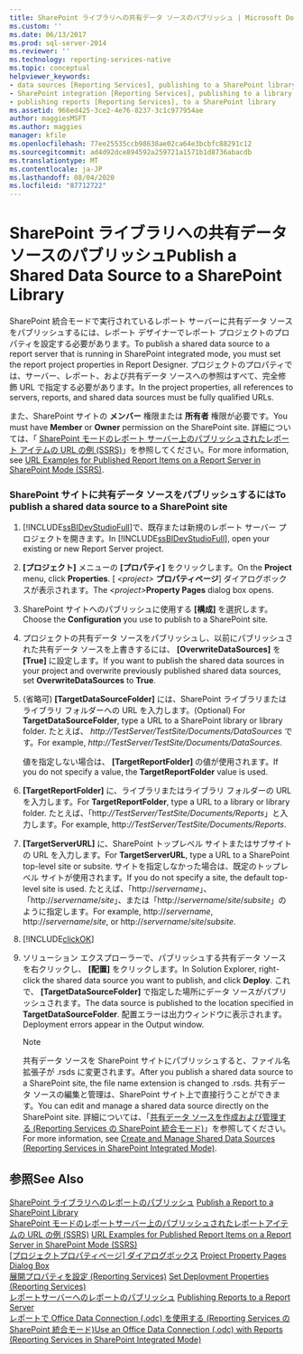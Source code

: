 ```yaml
---
title: SharePoint ライブラリへの共有データ ソースのパブリッシュ | Microsoft Docs
ms.custom: ''
ms.date: 06/13/2017
ms.prod: sql-server-2014
ms.reviewer: ''
ms.technology: reporting-services-native
ms.topic: conceptual
helpviewer_keywords:
- data sources [Reporting Services], publishing to a SharePoint library
- SharePoint integration [Reporting Services], publishing to a library
- publishing reports [Reporting Services], to a SharePoint library
ms.assetid: 966ed425-3ce2-4e76-8237-3c1c977954ae
author: maggiesMSFT
ms.author: maggies
manager: kfile
ms.openlocfilehash: 77ee25535ccb98638ae02ca64e3bcbfc88291c12
ms.sourcegitcommit: ad4d92dce894592a259721a1571b1d8736abacdb
ms.translationtype: MT
ms.contentlocale: ja-JP
ms.lasthandoff: 08/04/2020
ms.locfileid: "87712722"
---
```

# <a name="publish-a-shared-data-source-to-a-sharepoint-library"></a><span data-ttu-id="17297-102">SharePoint ライブラリへの共有データ ソースのパブリッシュ</span><span class="sxs-lookup"><span data-stu-id="17297-102">Publish a Shared Data Source to a SharePoint Library</span></span>
  <span data-ttu-id="17297-103">SharePoint 統合モードで実行されているレポート サーバーに共有データ ソースをパブリッシュするには、レポート デザイナーでレポート プロジェクトのプロパティを設定する必要があります。</span><span class="sxs-lookup"><span data-stu-id="17297-103">To publish a shared data source to a report server that is running in SharePoint integrated mode, you must set the report project properties in Report Designer.</span></span> <span data-ttu-id="17297-104">プロジェクトのプロパティでは、サーバー、レポート、および共有データ ソースへの参照はすべて、完全修飾 URL で指定する必要があります。</span><span class="sxs-lookup"><span data-stu-id="17297-104">In the project properties, all references to servers, reports, and shared data sources must be fully qualified URLs.</span></span>  
  
 <span data-ttu-id="17297-105">また、SharePoint サイトの **メンバー** 権限または **所有者** 権限が必要です。</span><span class="sxs-lookup"><span data-stu-id="17297-105">You must have **Member** or **Owner** permission on the SharePoint site.</span></span> <span data-ttu-id="17297-106">詳細については、「 [SharePoint モードのレポート サーバー上のパブリッシュされたレポート アイテムの URL の例 &#40;SSRS&#41;](../tools/url-examples-for-items-on-a-report-server-sharepoint-mode.md)」を参照してください。</span><span class="sxs-lookup"><span data-stu-id="17297-106">For more information, see [URL Examples for Published Report Items on a Report Server in SharePoint Mode &#40;SSRS&#41;](../tools/url-examples-for-items-on-a-report-server-sharepoint-mode.md).</span></span>  
  
### <a name="to-publish-a-shared-data-source-to-a-sharepoint-site"></a><span data-ttu-id="17297-107">SharePoint サイトに共有データ ソースをパブリッシュするには</span><span class="sxs-lookup"><span data-stu-id="17297-107">To publish a shared data source to a SharePoint site</span></span>  
  
1.  <span data-ttu-id="17297-108">[!INCLUDE[ssBIDevStudioFull](../../includes/ssbidevstudiofull-md.md)]で、既存または新規のレポート サーバー プロジェクトを開きます。</span><span class="sxs-lookup"><span data-stu-id="17297-108">In [!INCLUDE[ssBIDevStudioFull](../../includes/ssbidevstudiofull-md.md)], open your existing or new Report Server project.</span></span>  
  
2.  <span data-ttu-id="17297-109">**[プロジェクト]** メニューの **[プロパティ]** をクリックします。</span><span class="sxs-lookup"><span data-stu-id="17297-109">On the **Project** menu, click **Properties**.</span></span> <span data-ttu-id="17297-110">[ _\<project>_ **プロパティページ**] ダイアログボックスが表示されます。</span><span class="sxs-lookup"><span data-stu-id="17297-110">The _\<project>_**Property Pages** dialog box opens.</span></span>  
  
3.  <span data-ttu-id="17297-111">SharePoint サイトへのパブリッシュに使用する **[構成]** を選択します。</span><span class="sxs-lookup"><span data-stu-id="17297-111">Choose the **Configuration** you use to publish to a SharePoint site.</span></span>  
  
4.  <span data-ttu-id="17297-112">プロジェクトの共有データ ソースをパブリッシュし、以前にパブリッシュされた共有データ ソースを上書きするには、 **[OverwriteDataSources]** を **[True]** に設定します。</span><span class="sxs-lookup"><span data-stu-id="17297-112">If you want to publish the shared data sources in your project and overwrite previously published shared data sources, set **OverwriteDataSources** to **True**.</span></span>  
  
5.  <span data-ttu-id="17297-113">(省略可) **[TargetDataSourceFolder]** には、SharePoint ライブラリまたはライブラリ フォルダーへの URL を入力します。</span><span class="sxs-lookup"><span data-stu-id="17297-113">(Optional) For **TargetDataSourceFolder**, type a URL to a SharePoint library or library folder.</span></span> <span data-ttu-id="17297-114">たとえば、 *http://TestServer/TestSite/Documents/DataSources* です。</span><span class="sxs-lookup"><span data-stu-id="17297-114">For example, *http://TestServer/TestSite/Documents/DataSources*.</span></span>  
  
     <span data-ttu-id="17297-115">値を指定しない場合は、 **[TargetReportFolder]** の値が使用されます。</span><span class="sxs-lookup"><span data-stu-id="17297-115">If you do not specify a value, the **TargetReportFolder** value is used.</span></span>  
  
6.  <span data-ttu-id="17297-116">**[TargetReportFolder]** に、ライブラリまたはライブラリ フォルダーの URL を入力します。</span><span class="sxs-lookup"><span data-stu-id="17297-116">For **TargetReportFolder**, type a URL to a library or library folder.</span></span> <span data-ttu-id="17297-117">たとえば、「http:*//TestServer/TestSite/Documents/Reports*」と入力します。</span><span class="sxs-lookup"><span data-stu-id="17297-117">For example, http:*//TestServer/TestSite/Documents/Reports*.</span></span>  
  
7.  <span data-ttu-id="17297-118">**[TargetServerURL]** に、SharePoint トップレベル サイトまたはサブサイトの URL を入力します。</span><span class="sxs-lookup"><span data-stu-id="17297-118">For **TargetServerURL**, type a URL to a SharePoint top-level site or subsite.</span></span> <span data-ttu-id="17297-119">サイトを指定しなかった場合は、既定のトップレベル サイトが使用されます。</span><span class="sxs-lookup"><span data-stu-id="17297-119">If you do not specify a site, the default top-level site is used.</span></span> <span data-ttu-id="17297-120">たとえば、「http://*servername*」、「http://*servername*/*site*」、または「http://*servername*/*site*/*subsite*」のように指定します。</span><span class="sxs-lookup"><span data-stu-id="17297-120">For example, http://*servername*, http://*servername*/*site*, or http://*servername*/*site*/*subsite*.</span></span>  
  
8.  [!INCLUDE[clickOK](../../includes/clickok-md.md)]  
  
9. <span data-ttu-id="17297-121">ソリューション エクスプローラーで、パブリッシュする共有データ ソースを右クリックし、 **[配置]** をクリックします。</span><span class="sxs-lookup"><span data-stu-id="17297-121">In Solution Explorer, right-click the shared data source you want to publish, and click **Deploy**.</span></span> <span data-ttu-id="17297-122">これで、 **[TargetDataSourceFolder]** で指定した場所にデータ ソースがパブリッシュされます。</span><span class="sxs-lookup"><span data-stu-id="17297-122">The data source is published to the location specified in **TargetDataSourceFolder**.</span></span> <span data-ttu-id="17297-123">配置エラーは出力ウィンドウに表示されます。</span><span class="sxs-lookup"><span data-stu-id="17297-123">Deployment errors appear in the Output window.</span></span>  
  
    > [!NOTE]  
    >  <span data-ttu-id="17297-124">共有データ ソースを SharePoint サイトにパブリッシュすると、ファイル名拡張子が .rsds に変更されます。</span><span class="sxs-lookup"><span data-stu-id="17297-124">After you publish a shared data source to a SharePoint site, the file name extension is changed to .rsds.</span></span> <span data-ttu-id="17297-125">共有データ ソースの編集と管理は、SharePoint サイト上で直接行うことができます。</span><span class="sxs-lookup"><span data-stu-id="17297-125">You can edit and manage a shared data source directly on the SharePoint site.</span></span> <span data-ttu-id="17297-126">詳細については、「[共有データ ソースを作成および管理する &#40;Reporting Services の SharePoint 統合モード&#41;](../create-manage-shared-data-sources-reporting-services-sharepoint-integrated-mode.md)」を参照してください。</span><span class="sxs-lookup"><span data-stu-id="17297-126">For more information, see [Create and Manage Shared Data Sources &#40;Reporting Services in SharePoint Integrated Mode&#41;](../create-manage-shared-data-sources-reporting-services-sharepoint-integrated-mode.md).</span></span>  
  
## <a name="see-also"></a><span data-ttu-id="17297-127">参照</span><span class="sxs-lookup"><span data-stu-id="17297-127">See Also</span></span>  
 <span data-ttu-id="17297-128">[SharePoint ライブラリへのレポートのパブリッシュ](publish-a-report-to-a-sharepoint-library.md) </span><span class="sxs-lookup"><span data-stu-id="17297-128">[Publish a Report to a SharePoint Library](publish-a-report-to-a-sharepoint-library.md) </span></span>  
 <span data-ttu-id="17297-129">[SharePoint モードのレポートサーバー上のパブリッシュされたレポートアイテムの URL の例 &#40;SSRS&#41;](../tools/url-examples-for-items-on-a-report-server-sharepoint-mode.md) </span><span class="sxs-lookup"><span data-stu-id="17297-129">[URL Examples for Published Report Items on a Report Server in SharePoint Mode &#40;SSRS&#41;](../tools/url-examples-for-items-on-a-report-server-sharepoint-mode.md) </span></span>  
 <span data-ttu-id="17297-130">[[プロジェクトプロパティページ] ダイアログボックス](../tools/project-property-pages-dialog-box.md) </span><span class="sxs-lookup"><span data-stu-id="17297-130">[Project Property Pages Dialog Box](../tools/project-property-pages-dialog-box.md) </span></span>  
 <span data-ttu-id="17297-131">[展開プロパティを設定 &#40;Reporting Services&#41;](../tools/set-deployment-properties-reporting-services.md) </span><span class="sxs-lookup"><span data-stu-id="17297-131">[Set Deployment Properties &#40;Reporting Services&#41;](../tools/set-deployment-properties-reporting-services.md) </span></span>  
 <span data-ttu-id="17297-132">[レポートサーバーへのレポートのパブリッシュ](publishing-reports-to-a-report-server.md) </span><span class="sxs-lookup"><span data-stu-id="17297-132">[Publishing Reports to a Report Server](publishing-reports-to-a-report-server.md) </span></span>  
 [<span data-ttu-id="17297-133">レポートで Office Data Connection &#40;.odc&#41; を使用する &#40;Reporting Services の SharePoint 統合モード&#41;</span><span class="sxs-lookup"><span data-stu-id="17297-133">Use an Office Data Connection &#40;.odc&#41; with Reports &#40;Reporting Services in SharePoint Integrated Mode&#41;</span></span>](../report-data/use-an-office-data-connection-odc-with-reports.md)  
  
  

